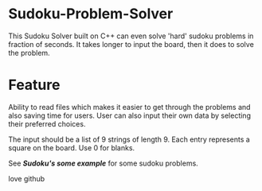 # Sudoku-Problem-Solver
This Sudoku Solver built on C++ can even solve 'hard' sudoku problems in fraction of seconds.
 It takes longer to input the board, then it does to solve the problem.
 
 # Feature
 Ability to read files which makes it easier to get through the problems and also saving time for users.
 User can also input their own data by selecting their preferred choices. 
 
The input should be a list of 9 strings of length 9. Each entry 
represents a square on the board. Use 0 for blanks.

See ***Sudoku's some example*** for some sudoku problems.

love github
